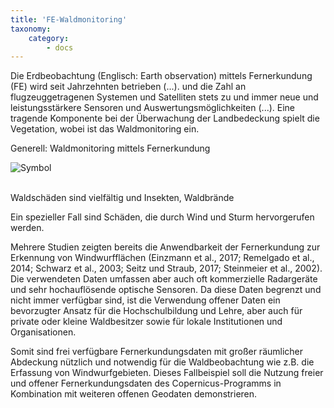 ```yaml
---
title: 'FE-Waldmonitoring'
taxonomy:
    category:
        - docs
---
```


Die Erdbeobachtung (Englisch: Earth observation) mittels Fernerkundung (FE) wird seit Jahrzehnten betrieben (...). und die Zahl an flugzeuggetragenen Systemen und Satelliten stets zu und immer neue und leistungsstärkere Sensoren und Auswertungsmöglichkeiten (...).
Eine tragende Komponente bei der Überwachung der Landbedeckung spielt die Vegetation, wobei ist das Waldmonitoring ein. 

Generell: Waldmonitoring mittels Fernerkundung

![Symbol](intro_symbols.png)
<br><br>

Waldschäden sind vielfältig und 
Insekten, Waldbrände 

Ein spezieller Fall sind Schäden, die durch Wind und Sturm hervorgerufen werden.

Mehrere Studien zeigten bereits die Anwendbarkeit der Fernerkundung zur Erkennung von Windwurfflächen (Einzmann et al., 2017; Remelgado et al., 2014; Schwarz et al., 2003; Seitz und Straub, 2017; Steinmeier et al., 2002). Die verwendeten Daten umfassen aber auch oft kommerzielle Radargeräte und sehr hochauflösende optische Sensoren. Da diese Daten begrenzt und nicht immer verfügbar sind, ist die Verwendung offener Daten ein bevorzugter Ansatz für die Hochschulbildung und Lehre, aber auch für private oder kleine Waldbesitzer sowie für lokale Institutionen und Organisationen.

Somit sind frei verfügbare Fernerkundungsdaten mit großer räumlicher Abdeckung nützlich und notwendig für die Waldbeobachtung wie z.B. die Erfassung von Windwurfgebieten. Dieses Fallbeispiel soll die Nutzung freier und offener Fernerkundungsdaten des Copernicus-Programms in Kombination mit weiteren offenen Geodaten demonstrieren.


